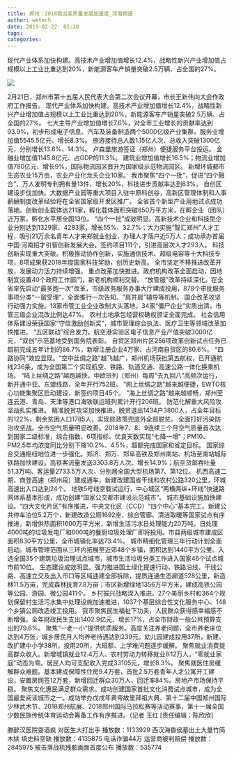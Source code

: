 ```yaml
---
title: 郑州：2018跑出高质量发展加速度_河南频道
author: wetech
date: 2019-02-22- 05:20
tags: 
categories: 
---
```

现代产业体系加快构建。高技术产业增加值增长12.4%，战略性新兴产业增加值占规模以上工业比重达到20%，新能源客车产销量突破2.5万辆、占全国的27%。
<!-- more -->
                
<img align="center" border="0" src="http://p2.ifengimg.com/a/2016/0810/204c433878d5cf9size1_w16_h16.png" />
                
            
2月21日，郑州市第十五届人民代表大会第二次会议开幕，市长王新伟向大会作政府工作报告。
现代产业体系加快构建。高技术产业增加值增长12.4%，战略性新兴产业增加值占规模以上工业比重达到20%，新能源客车产销量突破2.5万辆、占全国的27%。
七大主导产业增加值增长7.6%，对全市工业增长的贡献率达到93.9%，初步形成电子信息、汽车及装备制造两个5000亿级产业集群。服务业增加值5545.5亿元、增长8.3%。
旅游接待总人数1.15亿人次、总收入突破1300亿元，分别增长13.6%、14.3%。
卢森堡旅游签证（郑州）便捷服务平台投运。
金融业增加值1145.8亿元、占GDP的11.3%。
建筑业增加值增长16.5%；物流业增加值780亿元、增长9%，国际物流园区晋升为国家级示范物流园区。
新增环城都市生态农业15万亩，农业产业化龙头企业10家。
我市聚焦“四个一批”，促进“四个融合”，万人发明专利拥有量13件、增长20%，科技进步贡献率达到63%。
自创区建设步伐加快。大数据产业园等重大项目入驻中原科创谷，高新区管理体制和人事薪酬制度改革经验将在全省国家级开发区推广。
全省首个新型产业用地试点成功落地。创新创业载体达211家，孵化载体面积突破850万平方米，在孵企业（团队）近万家，孵化水平居全国13位。
“四个一批”成效明显。高新技术企业和科技型企业分别达到1329家、4283家，增长55%、32.7%；大力实施“智汇郑州”人才工程，吸引21万余名青年人才来郑就业创业，办理人才落户近5万人；成功承办首届中国·河南招才引智创新发展大会，签约项目111个，引进高层次人才293人。
科技创新实现重大突破。积极推动协作创新，实施通信技术、超级电容等十大科技专项，8项成果获2018年度国家科技奖励，创历史新高。
全市坚定不移推进改革开放，发展动力活力持续增强。
重点改革加快推进。政府机构改革全面启动，因地制宜设置40个政府工作部门，新老机构顺利交替。
“放管服”改革持续深化。在全省率先启动“最多跑一次”改革，市级政务服务办事大厅建成投用，878个审批服务事项分类“一窗受理”，全面推行一次告知、“肩并肩”辅导等机制。
国企改革攻坚行动强力实施。13家市管工业企业改制大头落地，34家“僵尸企业”实质出清，市管三级企业混改比例达47%。
农村土地承包经营权确权颁证全面完成。
社会信用体系建设荣获国家“守信激励创新奖”，城市管理综合执法、医疗卫生等领域改革加快推进。
“五区联动”综合发力。航空港实验区电子信息产业产值突破3000亿元，“双创”示范基地受到国务院表彰。
自贸区郑州片区256项改革创新试点任务已超前完成五年计划的86.7%，新增注册企业4万家、占河南自贸区的80.6%。
“四路协同”效应显现。“空中丝绸之路”越飞越广，郑州机场获批第五航权，已开通航线236条，成为全国第二个实现航空、铁路、轨道交通、高速公路一体化换乘机场。
“陆上丝绸之路”越跑越快，中欧班列（郑州）每周“去九回八”高频次运行，新开通中亚、东盟线路，全年开行752班。
“网上丝绸之路”越来越便捷，EWTO核心功能集聚区启动建设，新签约项目45个。
“海上丝绸之路”越来越顺畅，郑州至连云港、青岛、天津等港口海铁联运班列累计开行206班。
防范化解重大风险攻坚战扎实推进。
精准脱贫攻坚加快推进。脱贫退出1434户3800人，占全年目标的122%，剩余贫困人口1785人，实现除政策兜底外全部脱贫。
全面打好污染防治攻坚战。全市空气质量明显改善。2018年7、8、9连续三个月空气质量首次达到国家二级标准，综合指数、6项指标、优良天数实现“七降一增”；PM10、PM2.5年均浓度同比分别下降10.2%、4.5%，超额完成国家和省定目标。
国家综合交通枢纽地位进一步强化。郑济、郑万、郑阜高铁及郑州南站、机场至南站城际铁路加快建设。高铁客流量发送3303.8万人次、增长14.9%；航空货邮吞吐量51.3万吨、客运量2733.5万人次，分别居全国大型机场第7、第12位。
机西高速二期、商登高速（郑州段）建成通车，新建改建国省干线和农村公路320公里，环城高速出入口达到24个。
地铁5号线空载试运行，中心城区“两横两纵+环线”快速路网体系基本形成，成功创建“国家公交都市建设示范城市”。
城市基础设施加快建设。“四大文化片区”有序推进，中央文化区（CCD）“四个中心”基本完工。新建公共停车泊位5.2万个，新建改造公厕1692座，综合管廊、清洁取暖等国家试点有序推进，新增供热面积1600万平方米，新增生活污水日处理能力20万吨，日处理4000吨的垃圾发电厂和600吨的餐厨垃圾处理厂即将投用。市县两级城市建成区面积830平方公里，全市城镇化率达73.4%。
城市精细化管理三年行动计划全面启动。城市管理范围从三环内拓展至近郊48个乡镇，面积达到1440平方公里。入选全国35个建筑垃圾治理试点城市，城市生活垃圾分类工作进入国家46个试点城市前10位。
生态建设成效明显。强力推进国土绿化提速行动，铁路沿线、干线公路、高速立交及出入市口等区域违建全部拆除，提质连通生态廊道528公里，新造林11.5万亩，完成森林抚育7.8万亩；市区新增绿地1356万平方米，建成高铁公园等公园、游园、微公园411个。
乡村振兴战略深入推进。27个美丽乡村和364个规划保留村生活污水集中处理设施加速推进，1037个基层综合性文化服务中心、148个乡镇公厕改造竣工投用。
我市聚焦民生福祉下功夫，人民群众获得感幸福感不断增强。全年财政民生支出1402.9亿元、增长17%，占全市财政一般公共预算支出的79.6%。
聚焦“一老一小”提供优质服务。高度关注养老问题，全市养老床位达到4万张，城乡居民月人均养老待遇达到239元。幼儿园建成投用37所，新建、改扩建中小学38所，投用20所，大班额、上学难问题逐步缓解。
聚焦就业消费提高群众收入。新增城镇就业12.4万人、农村劳动力转移就业6.12万人，“零就业家庭”动态为零。居民人均可支配收入完成33105元，增长8.3%。
聚焦就医住房缓解群众难题。基本建成保障性住房9.4万套，首批2.5万套青年人才公寓开工建设，安置房网签12万套，新增回迁群众30万人、回迁率84%。房地产市场保持平稳。
聚焦文化惠民满足群众需求。成功创建国家首批文化消费试点城市，成为全国最爱阅读城市之一。成功举办戊戌年黄帝故里拜祖大典、第十二届中国郑州国际少林武术节、2018郑州航展、2018郑州国际马拉松赛等活动赛事，第十一届全国少数民族传统体育运动会筹备工作有序推进。（记者 王红
[责任编辑：陈欣欣]
            
滕醉汉医院耍酒疯 对医生大打出手
播放数：1133929
西汉海昏侯墓出土大量竹简木牍 填史料空缺
播放数：4135875
电话诈骗44万 运营商被判赔偿
播放数：2845975
被击落战机残骸画面首度公布
播放数：535774
